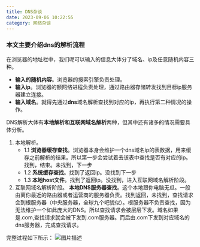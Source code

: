 ```yaml
---
title: DNS杂谈
date: 2023-09-06 10:22:55
category: 网络杂谈
---
```



### 本文主要介绍dns的解析流程

在浏览器的地址栏中，我们呢可以输入的信息大体分了域名、ip及任意随机内容三种。
- **输入的随机内容**。浏览器的搜索引擎负责处理。
- **输入ip**。浏览器的额网络进程负责处理，通过路由器存储转发找到目标ip服务器建立连接。
- **输入域名**。就得先通过**dns**域名解析查找到对应的ip，再执行第二种情况的操作。

DNS解析大体有**本地解析和互联网域名解析**两种，但其中还有诸多的情况需要具体分析。
1. 本地解析。
   - 1.1 **浏览器缓存查找**。浏览器本身会维护一个dns域名ip的表数据，用来缓存之前解析的结果。所以第一步会尝试着去该表中查找是否有对应的ip。找到，结束。未找到，下一步
   - 1.2 **系统缓存查找**。找到了返回ip。没找到下一步
   - 1.3 **本地host文件**。找到了返回ip。没找到，进入互联网域名解析阶段。
2. 互联网域名解析阶段。
  **本地DNS服务器查找**。这个本地跟你电脑无瓜。一般由离你最近的路由器或者运营商的服务器负责。找到返回，未找到，查找请求会到根服务器（中央服务器，全球九个吧貌似）。根服务器不负责查找，因为无法维护一个如此庞大的DNS。所以查找请求会被层层下发。域名如果是.com,查找请求就会被下发到.com服务器。而后由.com下发到对应域名的dns服务器，完成查找请求。

完整过程如下所示：
<img src="/img/dns1_1.jpg" alt="图片描述">
